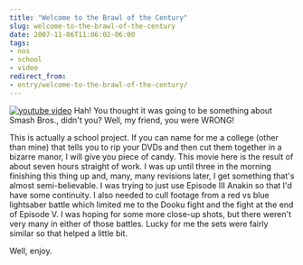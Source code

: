 ```yaml
---
title: "Welcome to the Brawl of the Century"
slug: welcome-to-the-brawl-of-the-century
date: 2007-11-06T11:06:02-06:00
tags:
- nos
- school
- video
redirect_from:
- entry/welcome-to-the-brawl-of-the-century/
---
```

[![youtube video](https://img.youtube.com/vi/UeKY0PD2JC8/0.jpg)](https://www.youtube.com/watch?v=UeKY0PD2JC8&youtube-thumb)
Hah! You thought it was going to be something about Smash Bros., didn't you? Well, my friend, you were WRONG!

This is actually a school project. If you can name for me a college (other than mine) that tells you to rip your DVDs and then cut them together in a bizarre manor, I will give you piece of candy. This movie here is the result of about seven hours straight of work. I was up until three in the morning finishing this thing up and, many, many revisions later, I get something that's almost semi-believable. I was trying to just use Episode III Anakin so that I'd have some continuity. I also needed to cull footage from a red vs blue lightsaber battle which limited me to the Dooku fight and the fight at the end of Episode V. I was hoping for some more close-up shots, but there weren't very many in either of those battles. Lucky for me the sets were fairly similar so that helped a little bit.

Well, enjoy.
